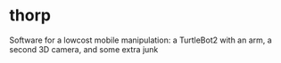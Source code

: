 thorp
=====

Software for a lowcost mobile manipulation: a TurtleBot2 with an arm, a second 3D camera, and some extra junk
